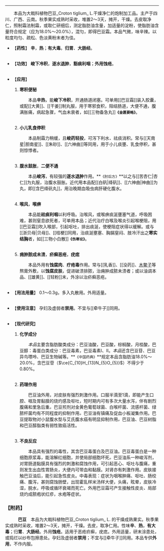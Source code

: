 ---
&emsp;&emsp;本品为大戟科植物巴豆_Croton tiglium_ L.干燥净仁的炮制加工品。主产于四川、广西、云南。秋季果实成熟时采收，堆置2～3天，摊开，干燥。去皮取净仁，照制霜法制霜，或取仁研细后，测定脂肪油含量，加适量的淀粉，使脂肪油含量符合规定（应为18.0%～20.0%），混匀，即得巴豆霜。本品气微，味辛辣。以粒度均匀、疏松、色淡黄粉末者为佳。

- 【**药性**】
	**辛**，**热**；**有大毒**。**归胃**、**大肠经**。<br></br>

- 【**功效**】
	**峻下冷积**，**逐水退肿**，**豁痰利咽**；**外用蚀疮**。<br></br>

- 【**应用**】
	1. **寒积便秘**
		
		&emsp;&emsp;本品**辛热**，能**峻下冷积**，开通肠道闭塞。可单用[[巴豆霜]]装入胶囊，或配[[大黄]]、[[干姜]]制丸服，用于寒邪食积，阻结肠道，大便不通，腹满胀痛，病起急骤，气血未衰者，如[[三物备急丸]]**`《金匮要略》`**。<br></br>
	
	2. **小儿乳食停积**
		
		&emsp;&emsp;本品制霜力稍缓，且**峻药轻投**，可泻下利水<dfn>、</dfn>祛痰消积。常与[[天南星|胆南星]]、[[朱砂]]、[[六神曲]]等同用，用于小儿痰壅、乳食停积，甚则惊悸者。<br></br>
	
	3. **腹水鼓胀**，**二便不通**
		
		&emsp;&emsp;本品**峻泻**，有较强的**逐水退肿**作用。**`《肘后方》`**以之与[[苦杏仁|杏仁]]为丸服，治腹水鼓胀。近代用本品配[[白矾|绛矾]]、[[六神曲|神曲]]为丸，即[[含巴绛矾丸]]，用治晚期血吸虫病肝硬化腹水。<br></br>
	
	4. **喉风**，**喉痹**
		
		&emsp;&emsp;本品能**祛痰利咽**以利呼吸。治喉风，或喉痹痰涎壅塞气道，呼吸困难，甚则窒息欲死者，可单用本品；近代治疗白喉及喉炎引起喉梗阻，用[[巴豆霜]]吹入喉部，引起呕吐，排出痰涎，使梗阻症状得以缓解。或与[[浙贝母|贝母]]、[[桔梗]]同用，治痰涎壅塞、胸膈窒闷、肢冷汗出之**寒实结胸**者，如[[三物小白散]]**`《伤寒论》`**。<br></br>
	
	5. **痈肿脓成未溃**，**疥癣恶疮**，**疣痣**
		
		&emsp;&emsp;本品外用有**蚀腐肉**、**疗疮毒**作用。常与[[乳香]]、[[没药]]、<ins>木鳖子</ins>等熬膏外敷，以**蚀腐皮肤**，促进破溃排脓，治痈肿成脓未溃者；或以油调本品、[[雄黄]]、[[轻粉]]末，外涂以治疥癣恶疮。<br></br>

- 【**用法用量**】
	0.1～0.3g，多入丸散用。外用适量。<br></br>

- 【**使用注意**】
	孕妇及虚弱者**禁用**。不宜与[[牵牛子]]同用。<br></br>

- 【**现代研究**】
	1. **化学成分**
		
		&emsp;&emsp;<dfn>本品</dfn>主要含脂肪酸类成分：巴豆油酸，巴豆酸，棕榈酸，月桂酸，巴豆醇：毒蛋白类成分：巴豆毒素，巴豆毒素$Ⅰ$、$Ⅱ$。<dfn>本品</dfn>还含巴豆苷、巴豆异鸟嘌呤、巴豆生物碱等。**`《中国药典》`**规定本品含脂肪油18.0%～20.0%，含巴豆苷（$\ce{C_{10}H_{13}N_{5}O_{5}}$）不得少于0.80%。<br></br>
	
	2. **药理作用**
		
		&emsp;&emsp;巴豆油外用，对皮肤有强烈刺激作用。口服半滴至1滴，即能产生口腔、咽及胃黏膜的烧灼感及呕吐，短时期内可有多次大量水泻，伴有剧烈腹痛和里急后重<dfn>。</dfn>巴豆煎剂对金黄色葡萄球菌、白喉杆菌、流感杆菌、绿脓杆菌均有不同程度的抑制作用<dfn>。</dfn>巴豆油有镇痛及促血小板凝集作用。巴豆提取物对小鼠腹水型与艾氏腹水癌有明显抑制作用<dfn>。</dfn>巴豆油、巴豆树脂和巴豆醇脂类有弱性致癌活性。<br></br>
	
	3. **不良反应**
		
		&emsp;&emsp;本品具有强烈的毒性，其含巴豆毒蛋白及巴豆油。巴豆毒蛋白是一种细胞原浆毒，能溶解红细胞，并使局部细胞坏死<dfn>。</dfn>巴豆油系一种峻泻剂，对胃肠道黏膜具有强烈的刺激和腐蚀作用，可引起恶心、呕吐与腹痛，重则发生出血性胃肠炎，大便内可带血和黏膜。对肾亦有刺激作用。皮肤接触巴豆油后，能引起急性皮炎。中毒表现：症状为咽喉肿痛、呕吐、肠绞痛、腹泻，甚则腐蚀肠壁，出现霍乱样米汤样大便，头痛，眩晕，皮肤冷湿，脱水，呼吸或循环衰竭而死亡。外用巴豆霜可产生接触性皮炎<dfn>、</dfn>局部烧灼成脓疱状红疹，水疱等症状。

### 【附药】

&emsp;&emsp;&emsp;**巴豆**&emsp;本品为大戟科植物巴豆_Croton tiglium_ L. 的干燥成熟果实。秋季果实成熟时采收，堆置2～3天，摊开，干燥。去皮，取净仁用。性味**辛**、**热**，**有大毒**；归**胃**、**大肠经**。外用**蚀疮**。适用于恶疮疥癣，疣痣。外用适量，研末涂患处，或捣烂以纱布包擦患处。孕妇及虚弱者**禁用**；不宜与[[牵牛子]]同用。本品专供**外用**，不作内服。